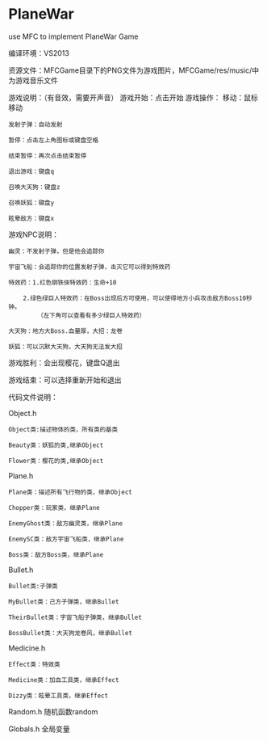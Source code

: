 # PlaneWar
use MFC to implement PlaneWar Game

编译环境：VS2013

资源文件：MFCGame目录下的PNG文件为游戏图片，MFCGame/res/music/中为游戏音乐文件

游戏说明：（有音效，需要开声音）
游戏开始：点击开始
游戏操作：
	移动：鼠标移动
	
	发射子弹：自动发射
	
	暂停：点击左上角图标或键盘空格
	
	结束暂停：再次点击结束暂停
	
	退出游戏：键盘q
	
	召唤大天狗：键盘z
	
	召唤妖狐：键盘y
	
	眩晕敌方：键盘x

游戏NPC说明：

	幽灵：不发射子弹，但是他会追踪你
	
	宇宙飞船：会追踪你的位置发射子弹，击灭它可以得到特效药
	
	特效药：1.红色钢铁侠特效药：生命+10
	
		2.绿色绿巨人特效药：在Boss出现后方可使用，可以使得地方小兵攻击敌方Boss10秒钟。
			（左下角可以查看有多少绿巨人特效药）
	
	大天狗：地方大Boss.血量厚，大招：龙卷
	
	妖狐：可以沉默大天狗，大天狗无法发大招

游戏胜利：会出现樱花，键盘Q退出

游戏结束：可以选择重新开始和退出
	

代码文件说明：

Object.h
	
	Object类:描述物体的类，所有类的基类
	
	Beauty类：妖狐的类,继承Object
	
	Flower类：樱花的类,继承Object

Plane.h
	
	Plane类：描述所有飞行物的类，继承Object
	
	Chopper类：玩家类，继承Plane
	
	EnemyGhost类：敌方幽灵类，继承Plane
	
	EnemySC类：敌方宇宙飞船类，继承Plane
	
	Boss类：敌方Boss类，继承Plane

Bullet.h
	
	Bullet类:子弹类
	
	MyBullet类：己方子弹类，继承Bullet
	
	TheirBullet类：宇宙飞船子弹类，继承Bullet
	
	BossBullet类：大天狗龙卷风，继承Bullet

Medicine.h
	
	Effect类：特效类
	
	Medicine类：加血工具类，继承Effect
	
	Dizzy类：眩晕工具类，继承Effect

Random.h 随机函数random

Globals.h 全局变量
